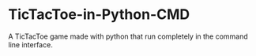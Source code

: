 # TicTacToe-in-Python-CMD
A TicTacToe game made with python that run completely in the command line interface.
